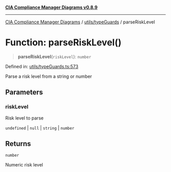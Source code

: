 [**CIA Compliance Manager Diagrams v0.8.9**](../../../README.md)

***

[CIA Compliance Manager Diagrams](../../../modules.md) / [utils/typeGuards](../README.md) / parseRiskLevel

# Function: parseRiskLevel()

> **parseRiskLevel**(`riskLevel`): `number`

Defined in: [utils/typeGuards.ts:573](https://github.com/Hack23/cia-compliance-manager/blob/e1ae27dd41c4ccea8a13cdec993022242a97dce3/src/utils/typeGuards.ts#L573)

Parse a risk level from a string or number

## Parameters

### riskLevel

Risk level to parse

`undefined` | `null` | `string` | `number`

## Returns

`number`

Numeric risk level
